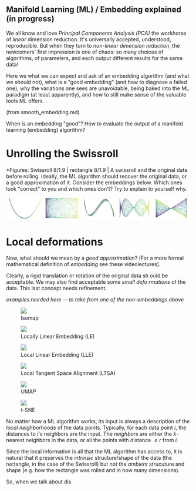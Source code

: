 ## Manifold Learning (ML) / Embedding explained  (in progress)

We all know and love *Principal Components Analysis (PCA)* the workhorse of *linear* dimension reduction. It's universally accepted, understood, reproducible. But when they turn to *non-linear dimension reduction*, the newcomers' first impression is one of chaos: so many choices of algorithms, of parameters, and each output different results for the same data!

Here we what we can expect and ask of an embedding algorithm (and what we should not), what is a "good embedding" (and how to diagnose a failed one), why the variations one sees are unavoidable, being baked into the ML paradigm (at least apparently), and how to still make sense of the valuable tools ML offers. 

(from smooth_embedding.md)

When is an embedding "good"? How to evaluate the output of a manifold learning (embedding) algorithm?

Unrolling the Swissroll
=======================

*Figures: Swissroll 8/1.9 | rectangle 8/1.9 |
A swissroll and the original data before rolling. Ideally, the ML algorithm should recover the original data, or a good approximation of it. Consider the embeddings below. Which ones look "correct" to you and which ones don't? Try to explain to yourself why.

<p align="center">
  <img src="manifold-learning-explained-photo/Swissroll/curve.png" width="19%" />
  <img src="manifold-learning-explained-photo/Swissroll/rectangle.png" width="19%" />
  <img src="manifold-learning-explained-photo/Swissroll/rotate_curve.png" width="19%" />
  <img src="manifold-learning-explained-photo/Swissroll/rotation.png" width="19%" />
  <img src="manifold-learning-explained-photo/Swissroll/symmetric.png" width="19%" />
</p>



Local deformations
==================
Now, what should we mean by a _good approximation_? (For a more 
formal mathematical definition of _embedding_ see these videolectures).

Clearly, a rigid translation or rotation of the original data sh
ould be acceptable. We may also find acceptable some _small defo
rmations_ of the data. This last concept needs refinement.

*examples needed here -- to take from one of the non-embeddings 
above*

<p align="center">
  <figure>
    <img src="graphs-from-ARSIA-figs/inward_ct_Isomap_no_metric_horiz_largedot.png" width="16%" />
    <figcaption>Isomap</figcaption>
  </figure>
  <figure>
    <img src="graphs-from-ARSIA-figs/inward_ct_LE_no_metric_horiz_largedot.png" width="16%" />
    <figcaption>Locally Linear Embedding (LE)</figcaption>
  </figure>
  <figure>
    <img src="graphs-from-ARSIA-figs/inward_ct_LLE_no_metric_horiz_largedot.png" width="16%" />
    <figcaption>Local Linear Embedding (LLE)</figcaption>
  </figure>
  <figure>
    <img src="graphs-from-ARSIA-figs/inward_ct_LTSA_no_metric_horiz_largedot.png" width="16%" />
    <figcaption>Local Tangent Space Alignment (LTSA)</figcaption>
  </figure>
  <figure>
    <img src="graphs-from-ARSIA-figs/inward_ct_Umap_no_metric_horiz_largedot.png" width="16%" />
    <figcaption>UMAP</figcaption>
  </figure>
  <figure>
    <img src="graphs-from-ARSIA-figs/inward_ct_t-SNE_no_metric_horiz_largedot.png" width="16%" />
    <figcaption>t-SNE</figcaption>
  </figure>
</p>


No matter how a ML algorithm works, its input is always a description of the _local neighborhoods_ of the data points. Typically, for each data point $i$, the distances to $i$'s neighbors are 
the input. The _neighbors_ are either the $k$-nearest neighbors 
in the data, or all the points with distance $\leq r$ from $i$.

Since the local information is all that the ML algorithm has access to, it is natural that it preserves the _intrinsic_ structure/shape of the data (the rectangle, in the case of the Swissroll) but not the _ambient_ strucuture and shape (e.g. how the rectangle was rolled and in how many dimensions).  

So, when we talk about dis
